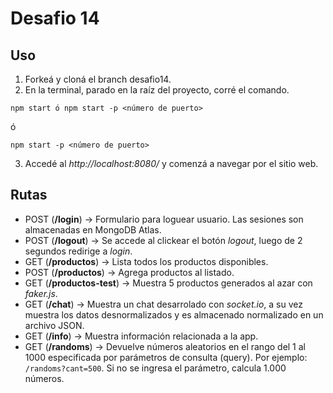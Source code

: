 # Desafio 14

## Uso

1. Forkeá y cloná el branch desafio14.
2. En la terminal, parado en la raíz del proyecto, corré el comando.

```
npm start ó npm start -p <número de puerto>
```

ó

```
npm start -p <número de puerto>
```

3. Accedé al _http://localhost:8080/_ y comenzá a navegar por el sitio web.

## Rutas

- POST (**/login**) → Formulario para loguear usuario. Las sesiones son almacenadas en MongoDB Atlas.
- POST (**/logout**) → Se accede al clickear el botón _logout_, luego de 2 segundos redirige a _login_.
- GET (**/productos**) → Lista todos los productos disponibles.
- POST (**/productos**) → Agrega productos al listado.
- GET (**/productos-test**) → Muestra 5 productos generados al azar con _faker.js_.
- GET (**/chat**) → Muestra un chat desarrolado con _socket.io_, a su vez muestra los datos desnormalizados y es almacenado normalizado en un archivo JSON.
- GET (**/info**) → Muestra información relacionada a la app.
- GET (**/randoms**) → Devuelve números aleatorios en el rango del 1 al 1000 especificada por parámetros de consulta (query). Por ejemplo: `/randoms?cant=500`. Si no se ingresa el parámetro, calcula 1.000 números.
